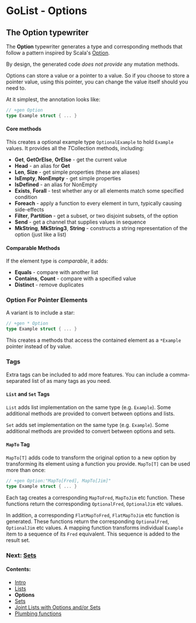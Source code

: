 # GoList - Options

## The Option typewriter

The **Option** typewriter generates a type and corresponding methods that follow a pattern inspired by 
Scala's [Option](http://www.scala-lang.org/api/2.11.7/#scala.Option).

By design, the generated code *does not provide* any mutation methods.

Options can store a value or a pointer to a value. So if you choose to store a pointer value, using this pointer,
you can change the value itself should you need to.

At it simplest, the annotation looks like:

````go
// +gen Option
type Example struct { ... }
````

#### Core methods

This creates a optional example type `OptionalExample` to hold `Example` values. It provides all the
*T*Collection methods, including:

 * **Get**, **GetOrElse**, **OrElse** - get the current value
 * **Head** - an alias for **Get**
 * **Len**, **Size** - get simple properties (these are aliases)
 * **IsEmpty**, **NonEmpty** - get simple properties
 * **IsDefined** - an alias for NonEmpty
 * **Exists**, **Forall** - test whether any or all elements match some specified condition
 * **Foreach** - apply a function to every element in turn, typically causing side-effects
 * **Filter**, **Partition** - get a subset, or two disjoint subsets, of the option
 * **Send** - get a channel that supplies values in sequence
 * **MkString**, **MkString3**, **String** - constructs a string representation of the option (just like a list)

#### Comparable Methods

If the element type is *comparable*, it adds:

 * **Equals** - compare with another list
 * **Contains**, **Count** - compare with a specified value
 * **Distinct** - remove duplicates

### Option For Pointer Elements

A variant is to include a star:

````go
// +gen * Option
type Example struct { ... }
````

This creates a methods that access the contained element as a `*Example` pointer instead of by value.

### Tags

Extra tags can be included to add more features. You can include a comma-separated list of as many tags as you need.

#### `List` and `Set` Tags

`List` adds list implementation on the same type (e.g. `Example`). Some additional methods are provided to convert
between options and lists.

`Set` adds set implementation on the same type (e.g. `Example`).  Some additional methods are provided to convert
between options and sets.

#### `MapTo` Tag

`MapTo[T]` adds code to transform the original option to a new 
option by transforming its element using a function you provide. `MapTo[T]` can be used more than once: 

````go
// +gen Option:"MapTo[Fred], MapTo[Jim]"
type Example struct { ... }
````

Each tag creates a corresponding `MapToFred`, `MapToJim` etc function. These functions return the corresponding
`OptionalFred`, `OptionalJim` etc values.

In addition, a corresponding `FlatMapToFred`, `FlatMapToJim` etc function is generated. These functions return the 
corresponding `OptionalFred`, `OptionalJim` etc values. A mapping function transforms individual `Example` item to a
sequence of its `Fred` equivalent. This sequence is added to the result set.

### Next: [Sets](Set.md)
#### Contents:

 * [Intro](README.md)
 * [Lists](List.md)
 * **Options**
 * [Sets](Set.md)
 * [Joint Lists with Options  and/or Sets](Unified.md)
 * [Plumbing functions](Plumbing.md)
